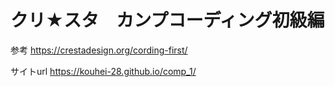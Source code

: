 # クリ★スタ　カンプコーディング初級編

参考
https://crestadesign.org/cording-first/

サイトurl
https://kouhei-28.github.io/comp_1/
